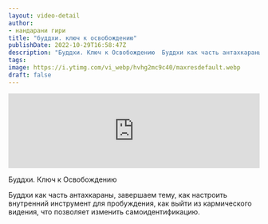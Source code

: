 ```yaml
---
layout: video-detail
author:
- нандарани гири
title: "буддхи. ключ к освобождению"
publishDate: 2022-10-29T16:58:47Z
description: "Буддхи. Ключ к Освобождению  Буддхи как часть антахкараны, завершаем тему, как настроить внутренний инструмент для пробуждения, как выйти из кармического видения, что позволяет изменить самоидентификацию."
tags: 
image: https://i.ytimg.com/vi_webp/hvhg2mc9c40/maxresdefault.webp
draft: false
---
```


<iframe width="100%" src="https://www.youtube.com/embed/hvhg2mc9c40" frameborder="0" allowfullscreen=""></iframe> 

 Буддхи. Ключ к Освобождению

 Буддхи как часть антахкараны, завершаем тему, как настроить внутренний инструмент для пробуждения, как выйти из кармического видения, что позволяет изменить самоидентификацию.   

 
